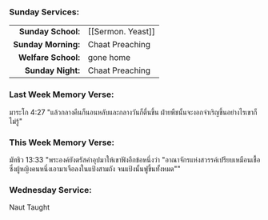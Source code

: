 ### Sunday Services:
| | |
| --:|:-- |
| **Sunday School:**  |  [[Sermon. Yeast]]
| **Sunday Morning:** |  Chaat Preaching
| **Welfare School:** |  gone home
| **Sunday Night:**   |  Chaat Preaching
### Last Week Memory Verse:
มาระโก 4:27 "แล้วกลางคืนก็นอนหลับและกลางวันก็ตื่นขึ้น ฝ่ายพืชนั้นจะงอกจำเริญขึ้นอย่างไรเขาก็ไม่รู้"
### This Week Memory Verse:
มัทธิว 13:33 "พระองค์ยังตรัสคำอุปมาให้เขาฟังอีกข้อหนึ่งว่า "อาณาจักรแห่งสวรรค์เปรียบเหมือนเชื้อ ซึ่งผู้หญิงคนหนึ่งเอามาเจือลงในแป้งสามถัง จนแป้งนั้นฟูขึ้นทั้งหมด""
### Wednesday Service:
Naut Taught
